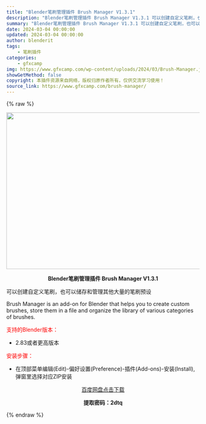 ```yaml
---
title: "Blender笔刷管理插件 Brush Manager V1.3.1"
description: "Blender笔刷管理插件 Brush Manager V1.3.1 可以创建自定义笔刷，也可以储存和管理其他大量的笔刷预设 Brush Manager is an add-on for Blende..."
summary: "Blender笔刷管理插件 Brush Manager V1.3.1 可以创建自定义笔刷，也可以储存和管理其他大量的笔刷预设 Brush Manager is an add-on for Blende..."
date: 2024-03-04 00:00:00
updated: 2024-03-04 00:00:00
author: blenderit
tags: 
    - 笔刷插件
categories:
    - gfxcamp
img: https://www.gfxcamp.com/wp-content/uploads/2024/03/Brush-Manager.jpg
showGetMethod: false
copyright: 本插件资源来自网络，版权归原作者所有，仅供交流学习使用！
source_link: https://www.gfxcamp.com/brush-manager/
---
```


{% raw %}
<div><p><img decoding="async" class="aligncenter size-full wp-image-118857" src="https://www.gfxcamp.com/wp-content/uploads/2024/03/Brush-Manager.jpg" data-src="https://www.gfxcamp.com/wp-content/uploads/2024/03/Brush-Manager.jpg" alt="" width="640" height="408" data-srcset="https://www.gfxcamp.com/wp-content/uploads/2024/03/Brush-Manager.jpg 640w, https://www.gfxcamp.com/wp-content/uploads/2024/03/Brush-Manager-150x96.jpg 150w" data-sizes="(max-width: 640px) 100vw, 640px"></p><p style="text-align: center;"><strong>Blender笔刷管理插件 Brush Manager V1.3.1</strong></p><p>可以创建自定义笔刷，也可以储存和管理其他大量的笔刷预设</p><p>Brush Manager is an add-on for Blender that helps you to create custom brushes, store them in a file and organize the library of various categories of brushes.</p><p style="text-align: left;"><span style="color: #ff0000;">支持的Blender版本：</span></p><ul>
<li style="text-align: left;">2.83或者更高版本</li>
</ul><p style="text-align: left;"><span style="color: #ff0000;">安装步骤：</span></p><ul>
<li>在顶部菜单编辑(Edit)-偏好设置(Preference)-插件(Add-ons)-安装(Install),弹窗里选择对应ZIP安装</li>
</ul><p style="text-align: center;"><a class="maxbutton-3 maxbutton maxbutton-baidu" target="_blank" rel="noopener" href="https://pan.baidu.com/s/1QlV9yciJespSHBjLqkMMnA?pwd=2dtq"><span class="mb-text">百度网盘点击下载</span></a></p><p style="text-align: center;"><strong>提取密码：2dtq</strong></p></div>
<div style="display: none">gfxcamp</div>
{% endraw %}
